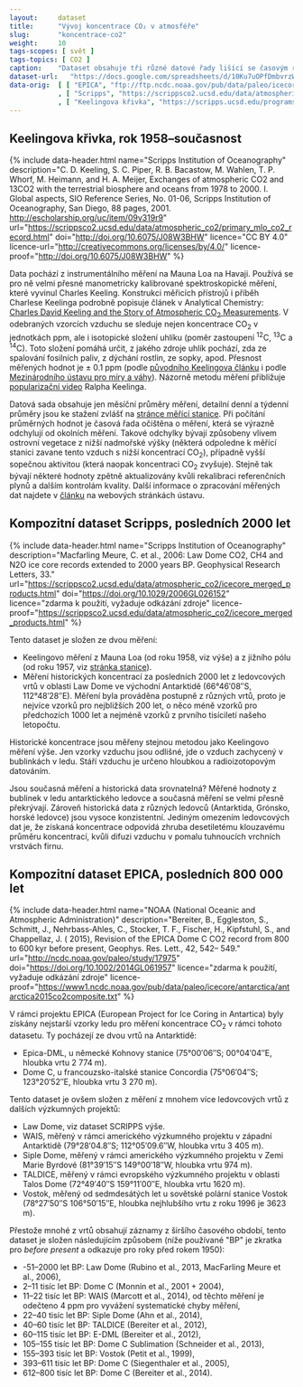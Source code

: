 ```yaml
---
layout:     dataset
title:      "Vývoj koncentrace CO₂ v atmosféře"
slug:       "koncentrace-co2"
weight:     10
tags-scopes: [ svět ]
tags-topics: [ CO2 ]
caption:    "Dataset obsahuje tři různé datové řady lišící se časovým rozsahem, zdrojem dat i metodikou. Koncentrace CO₂ jsou uvedeny v jednotkách ppm."
dataset-url:   "https://docs.google.com/spreadsheets/d/10Ku7uOPfDmbvrzWFtvlqvZ-ImWbS6QDHrxKtRIyO4r4/edit?usp=sharing"
data-orig:	[ [ "EPICA", "ftp://ftp.ncdc.noaa.gov/pub/data/paleo/icecore/antarctica/epica_domec/edc-co2-2008.xls" ]
            , [ "Scripps", "https://scrippsco2.ucsd.edu/data/atmospheric_co2/icecore_merged_products" ]
            , [ "Keelingova křivka", "https://scripps.ucsd.edu/programs/keelingcurve/" ] ]
---
```


<div class="section"><div class="container" markdown="1">

## Keelingova křivka, rok 1958–současnost

{% include data-header.html
    name="Scripps Institution of Oceanography"
    description="C. D. Keeling, S. C. Piper, R. B. Bacastow, M. Wahlen, T. P. Whorf, M. Heimann, and H. A. Meijer, Exchanges of atmospheric CO2 and 13CO2 with the terrestrial biosphere and oceans from 1978 to 2000. I. Global aspects, SIO Reference Series, No. 01-06, Scripps Institution of Oceanography, San Diego, 88 pages, 2001. http://escholarship.org/uc/item/09v319r9"
    url="https://scrippsco2.ucsd.edu/data/atmospheric_co2/primary_mlo_co2_record.html"
    doi="http://doi.org/10.6075/J08W3BHW"
    licence="CC BY 4.0"
    licence-url="http://creativecommons.org/licenses/by/4.0/"
    licence-proof="http://doi.org/10.6075/J08W3BHW"
%}

Data pochází z instrumentálního měření na Mauna Loa na Havaji. Používá se pro ně velmi přesné manometricky kalibrované spektroskopické měření, které vyvinul Charles Keeling. Konstrukci měřicích přístrojů i příběh Charlese Keelinga podrobně popisuje článek v Analytical Chemistry: [Charles David Keeling and the Story of Atmospheric CO<sub>2</sub> Measurements](https://pubs.acs.org/doi/full/10.1021/ac1001492). V odebraných vzorcích vzduchu se sleduje nejen koncentrace CO<sub>2</sub> v jednotkách <glossary id='ppm'>ppm</glossary>, ale i isotopické složení uhlíku (poměr zastoupení <sup>12</sup>C, <sup>13</sup>C a <sup>14</sup>C). Toto složení pomáhá určit, z jakého zdroje uhlík pochází, zda ze spalování fosilních paliv, z dýchání rostlin, ze sopky, apod. Přesnost měřených hodnot je ± 0.1 ppm (podle [původního Keelingova článku](https://scrippsco2.ucsd.edu/assets/publications/keeling_tellus_1960.pdf) i podle [Mezinárodního ústavu pro míry a váhy](https://www.bipm.org/utils/common/pdf/chemistry/GAS2015_poster_CO2.pdf)). Názorně metodu měření přibližuje [popularizační video](https://scripps.ucsd.edu/programs/keelingcurve/2018/04/12/video/) Ralpha Keelinga.

Datová sada obsahuje jen měsíční průměry měření, detailní denní a týdenní průměry jsou ke stažení zvlášť na [stránce měřící stanice](https://scrippsco2.ucsd.edu/data/atmospheric_co2/mlo.html). Při počítání průměrných hodnot je časová řada očištěna o měření, která se výrazně odchylují od okolních měření. Takové odchylky bývají způsobeny vlivem ostrovní vegetace z nižší nadmořské výšky (některá odpoledne k měřící stanici zavane tento vzduch s nižší koncentrací CO<sub>2</sub>), případně vyšší sopečnou aktivitou (která naopak koncentraci CO<sub>2</sub> zvyšuje). Stejně tak bývají některé hodnoty zpětně aktualizovány kvůli rekalibraci referenčních plynů a dalším kontrolám kvality. Další informace o zpracování měřených dat najdete v [článku](https://scripps.ucsd.edu/programs/keelingcurve/2014/07/28/how-is-co2-data-processed/) na webových stránkách ústavu.

</div></div>
<div class="section"><div class="container" markdown="1">

## Kompozitní dataset Scripps, posledních 2000 let

{% include data-header.html
    name="Scripps Institution of Oceanography"
    description="Macfarling Meure, C. et al., 2006: Law Dome CO2, CH4 and N2O ice core records extended to 2000 years BP. Geophysical Research Letters, 33."
    url="https://scrippsco2.ucsd.edu/data/atmospheric_co2/icecore_merged_products.html"
    doi="https://doi.org/10.1029/2006GL026152"
    licence="zdarma k použití, vyžaduje odkázání zdroje"
    licence-proof="https://scrippsco2.ucsd.edu/data/atmospheric_co2/icecore_merged_products.html"
%}

Tento dataset je složen ze dvou měření:

* Keelingovo měření z Mauna Loa (od roku 1958, viz výše) a z jižního pólu (od roku 1957, viz [stránka stanice](https://scrippsco2.ucsd.edu/data/atmospheric_co2/spo.html)).
* Měření historických koncentrací za posledních 2000 let z ledovcových vrtů v oblasti Law Dome ve východní Antarktidě (66°46′08″S, 112°48′28″E). Měření byla prováděna postupně z různých vrtů, proto je nejvíce vzorků pro nejbližších 200 let, o něco méně vzorků pro předchozích 1000 let a nejméně vzorků z prvního tisíciletí našeho letopočtu.

Historické koncentrace jsou měřeny stejnou metodou jako Keelingovo měření výše. Jen vzorky vzduchu jsou odlišné, jde o vzduch zachycený v bublinkách v ledu. Stáří vzduchu je určeno hloubkou a radioizotopovým datováním.

Jsou současná měření a historická data srovnatelná? Měřené hodnoty z bublinek v ledu antarktického ledovce a současná měření se velmi přesně překrývají. Zároveň historická data z různých ledovců (Antarktida, Grónsko, horské ledovce) jsou vysoce konzistentní. Jediným omezením ledovcových dat je, že získaná koncentrace odpovídá zhruba desetiletému klouzavému průměru koncentrací, kvůli difuzi vzduchu v pomalu tuhnoucích vrchních vrstvách firnu.

</div></div>
<div class="section"><div class="container" markdown="1">

## Kompozitní dataset EPICA, posledních 800 000 let

{% include data-header.html
    name="NOAA (National Oceanic and Atmospheric Administration)"
    description="Bereiter, B., Eggleston, S., Schmitt, J., Nehrbass‐Ahles, C., Stocker, T. F., Fischer, H., Kipfstuhl, S., and Chappellaz, J. ( 2015), Revision of the EPICA Dome C CO2 record from 800 to 600 kyr before present, Geophys. Res. Lett., 42, 542– 549."
    url="http://ncdc.noaa.gov/paleo/study/17975"
    doi="https://doi.org/10.1002/2014GL061957"
    licence="zdarma k použití, vyžaduje odkázání zdroje"
    licence-proof="https://www1.ncdc.noaa.gov/pub/data/paleo/icecore/antarctica/antarctica2015co2composite.txt"
%}

V rámci projektu EPICA (European Project for Ice Coring in Antartica) byly získány nejstarší vzorky ledu pro měření koncentrace CO<sub>2</sub> v rámci tohoto datasetu. Ty pocházejí ze dvou vrtů na Antarktidě:

* Epica-DML, u německé Kohnovy stanice (75°00′06″S; 00°04′04″E, hloubka vrtu 2 774 m).
* Dome C, u francouzsko-italské stanice Concordia (75°06′04″S; 123°20′52″E, hloubka vrtu 3 270 m).

Tento dataset je ovšem složen z měření z mnohem více ledovcových vrtů z dalších výzkumných projektů:

* Law Dome, viz dataset SCRIPPS výše.
* WAIS, měřený v rámci amerického výzkumného projektu v západní Antarktidě (79°28′04.8″S; 112°05′09.6″W, hloubka vrtu 3 405 m).
* Siple Dome, měřený v rámci amerického výzkumného projektu v Zemi Marie Byrdové (81°39′15″S 149°00′18″W, hloubka vrtu 974 m).
* TALDICE, měřený v rámci evropského výzkumného projektu v oblasti Talos Dome (72°49′40″S 159°11′00″E, hloubka vrtu 1620 m).
* Vostok, měřený od sedmdesátých let u sovětské polární stanice Vostok (78°27′50″S 106°50′15″E, hloubka nejhlubšího vrtu z roku 1996 je 3623 m).

Přestože mnohé z vrtů obsahují záznamy z širšího časového období, tento dataset je složen následujícím způsobem
(níže používané "BP" je zkratka pro *before present* a odkazuje pro roky před rokem 1950):

* -51–2000 let BP: Law Dome (Rubino et al., 2013, MacFarling Meure et al., 2006),
* 2–11 tisíc let BP: Dome C (Monnin et al., 2001 + 2004),
* 11–22 tisíc let BP: WAIS (Marcott et al., 2014), od těchto měření je odečteno 4 ppm pro vyvážení systematické chyby měření,
* 22–40 tisíc let BP: Siple Dome (Ahn et al., 2014),
* 40–60 tisíc let BP: TALDICE (Bereiter et al., 2012),
* 60–115 tisíc let BP: E-DML (Bereiter et al., 2012),
* 105–155 tisíc let BP: Dome C Sublimation (Schneider et al., 2013),
* 155–393 tisíc let BP: Vostok (Petit et al., 1999),
* 393–611 tisíc let BP: Dome C (Siegenthaler et al., 2005),
* 612–800 tisíc let BP: Dome C (Bereiter et al., 2014).

</div></div>
